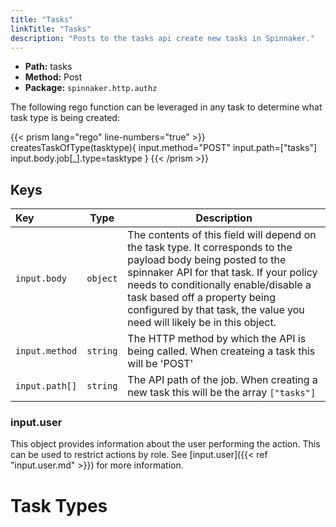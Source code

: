 ```yaml
---
title: "Tasks"
linkTitle: "Tasks"
description: "Posts to the tasks api create new tasks in Spinnaker."
---
```


- **Path:** tasks
- **Method:** Post
- **Package:** `spinnaker.http.authz`

The following rego function can be leveraged in any task to determine what task type is being created:

{{< prism lang="rego" line-numbers="true" >}}
    createsTaskOfType(tasktype){
        input.method="POST"
        input.path=["tasks"]
        input.body.job[_].type=tasktype
    }
{{< /prism >}}

## Keys

| Key                         |   Type    | Description                                                                                                                                                                                                                                                                                                    |
| :-------------------------- | :-------: | -------------------------------------------------------------------------------------------------------------------------------------------------------------------------------------------------------------------------------------------------------------------------------------------------------------- |
| `input.body`                | `object`  | The contents of this field will depend on the task type. It corresponds to the payload body being posted to the spinnaker API for that task. If your policy needs to conditionally enable/disable a task based off a property being configured by that task, the value you need will likely be in this object. |
| `input.method`              | `string`  | The HTTP method by which the API is being called. When createing a task this will be 'POST'                                                                                                                                                                                                                    |
| `input.path[]`              | `string`  | The API path of the job. When creating a new task this will be the array `["tasks"]`                                                                                                                                                                                                                           |

### input.user

This object provides information about the user performing the action. This can be used to restrict actions by role. See [input.user]({{< ref "input.user.md" >}}) for more information.

# Task Types
